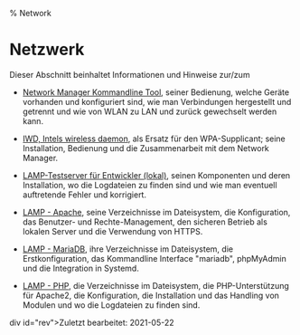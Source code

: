 % Network

# Netzwerk

Dieser Abschnitt beinhaltet Informationen und Hinweise zur/zum

+ [Network Manager Kommandline Tool](0501-inet-nm-cli_de.md#network-manager-kommandline-tool), seiner Bedienung, welche Geräte vorhanden und konfiguriert sind, wie man Verbindungen hergestellt und getrennt und wie von WLAN zu LAN und zurück gewechselt werden kann.

+ [IWD, Intels wireless daemon](0502-inet-iwd_de.md#iwd-statt-wpa_supplicant), als Ersatz für den WPA-Supplicant; seine Installation, Bedienung und die Zusammenarbeit mit dem Network Manager.

+ [LAMP-Testserver für Entwickler (lokal)](0520-lamp-start_de.md#lamp-webserver), seinen Komponenten und deren Installation, wo die Logdateien zu finden sind und wie man eventuell auftretende Fehler und korrigiert.

+ [LAMP - Apache](0521-lamp-apache_de.md#apache-einrichten), seine Verzeichnisse im Dateisystem, die Konfiguration, das Benutzer- und Rechte-Management, den sicheren Betrieb als lokalen Server und die Verwendung von HTTPS.

+ [LAMP - MariaDB](0522-lamp-sql_de.md#mariadb-einrichten), ihre Verzeichnisse im Dateisystem, die Erstkonfiguration, das Kommandline Interface "mariadb", phpMyAdmin und die Integration in Systemd.

+ [LAMP - PHP](0523-lamp-php_de.mdphp-einrichten), die Verzeichnisse im Dateisystem, die PHP-Unterstützung für Apache2, die Konfiguration, die Installation und das Handling von Modulen und wo die Logdateien zu finden sind.

div id="rev">Zuletzt bearbeitet: 2021-05-22</div>
